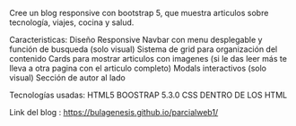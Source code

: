 Cree un blog responsive con bootstrap 5, que muestra articulos sobre tecnología, viajes, cocina y salud.

Caracteristicas: Diseño Responsive Navbar con menu desplegable y función de busqueda (solo visual) Sistema de grid para organización del contenido Cards para mostrar articulos con imagenes (si le das leer más te lleva a otra pagina con el articulo completo) Modals interactivos (solo visual) Sección de autor al lado

Tecnologías usadas: HTML5 BOOSTRAP 5.3.0 CSS DENTRO DE LOS HTML

Link del blog : https://bulagenesis.github.io/parcialweb1/